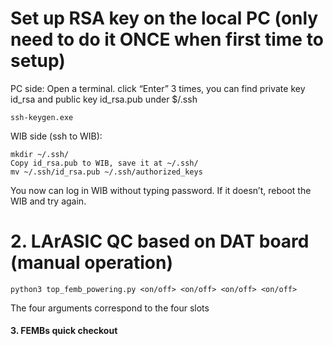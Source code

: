 # Set up RSA key on the local PC (only need to do it ONCE when first time to setup)
PC side: Open a terminal. click “Enter” 3 times, you can find private key id_rsa and public key id_rsa.pub under  $/.ssh
```
ssh-keygen.exe 

```

WIB side (ssh to WIB):
```
mkdir ~/.ssh/
Copy id_rsa.pub to WIB, save it at ~/.ssh/
mv ~/.ssh/id_rsa.pub ~/.ssh/authorized_keys

```

You now can log in WIB without typing password. If it doesn’t, reboot the WIB and try again. 


# 2. LArASIC QC based on DAT board (manual operation)
```
python3 top_femb_powering.py <on/off> <on/off> <on/off> <on/off>
```
The four arguments correspond to the four slots 
#### 3. FEMBs quick checkout



